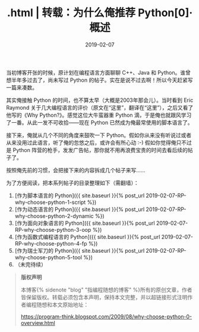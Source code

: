 ﻿---
layout:  post
title:   .html | 转载：为什么俺推荐 Python[0]·概述
keywords: "转载, 编程随想, IT, 编程, python"
excerpt: 从几个不同的角度来鼓吹一下 Python。
date:    2019-02-07
categories: post
milestoneID: 2
---

当初博客开张的时候，原计划在编程语言方面聊聊 C++、Java 和 Python。谁曾想半年多过去了，尚未写过 Python 的帖子。实在是说不过去啊！所以今天赶紧写一篇来凑数。

其实俺接触 Python 的时间，也不算太早（大概是2003年那会儿）。当时看到 Eric Raymond 关于几大编程语言的评价（原文在“这里”，翻译在“这里”），之后又看了他写的《Why Python?》。感觉这位大牛蛮器重 Python 滴，于是俺也就跟风学习了一番。从此一发不可收拾——现在 Python 已然成为俺最常使用的脚本语言了。

接下来，俺就从几个不同的角度来鼓吹一下 Python。假如你从来没有听说过或者从来没用过此语言，听了俺的忽悠之后，或许会有所心动 :-) 假如你觉得俺只不过是 Python 阵营的枪手，发发广告帖，那你就不用再浪费宝贵的时间去看后续的帖子了。

按照俺先前的习惯，会把接下来的内容拆成几个帖子来写......

为了方便阅读，把本系列帖子的目录整理如下（需翻墙）：

1. [作为脚本语言的 Python]({{ site.baseurl }}{% post_url 2019-02-07-RP-why-choose-python-1-script %})
2. [作为动态语言的 Python]({{ site.baseurl }}{% post_url 2019-02-07-RP-why-choose-python-2-dynamic %})
3. [作为面向对象语言的 Python]({{ site.baseurl }}{% post_url 2019-02-07-RP-why-choose-python-3-oop %})
4. [作为函数式编程语言的 Python]({{ site.baseurl }}{% post_url 2019-02-07-RP-why-choose-python-4-fp %})
5. [作为瑞士军刀的 Python]({{ site.baseurl }}{% post_url 2019-02-07-RP-why-choose-python-5-tool %})
6. （未完待续）


> **版权声明**
>
> 本博客{% sidenote "blog" "指编程随想的博客" %}所有的原创文章，作者皆保留版权。转载必须包含本声明，保持本文完整，并以超链接形式注明作者编程随想和本文原始地址：<br>
>
> <a href="https://program-think.blogspot.com/2009/08/why-choose-python-0-overview.html">https://program-think.blogspot.com/2009/08/why-choose-python-0-overview.html</a>